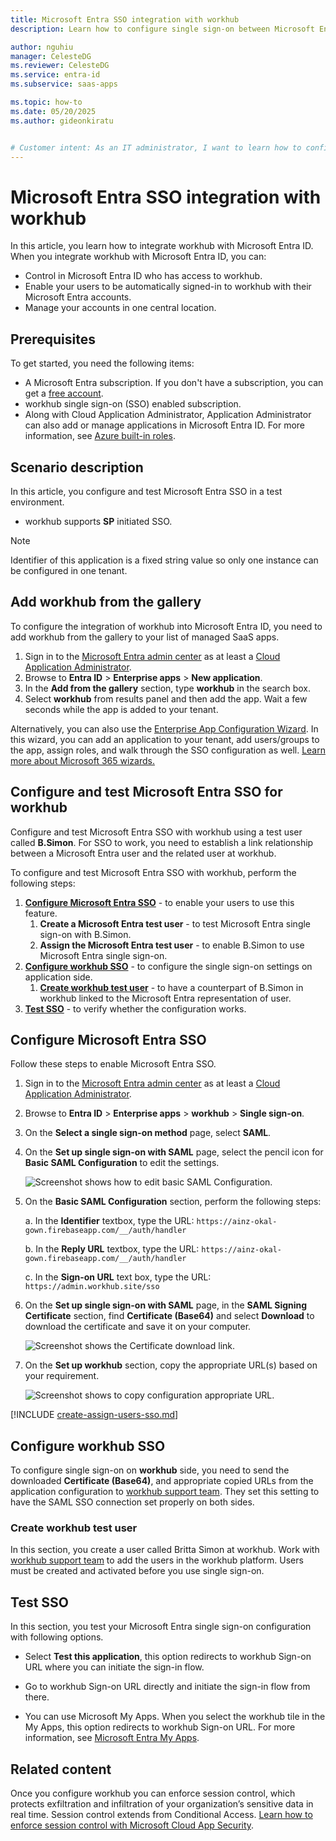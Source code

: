 ```yaml
---
title: Microsoft Entra SSO integration with workhub
description: Learn how to configure single sign-on between Microsoft Entra ID and workhub.

author: nguhiu
manager: CelesteDG
ms.reviewer: CelesteDG
ms.service: entra-id
ms.subservice: saas-apps

ms.topic: how-to
ms.date: 05/20/2025
ms.author: gideonkiratu


# Customer intent: As an IT administrator, I want to learn how to configure single sign-on between Microsoft Entra ID and workhub so that I can control who has access to workhub, enable automatic sign-in with Microsoft Entra accounts, and manage my accounts in one central location.
---
```


# Microsoft Entra SSO integration with workhub

In this article,  you learn how to integrate workhub with Microsoft Entra ID. When you integrate workhub with Microsoft Entra ID, you can:

* Control in Microsoft Entra ID who has access to workhub.
* Enable your users to be automatically signed-in to workhub with their Microsoft Entra accounts.
* Manage your accounts in one central location.

## Prerequisites

To get started, you need the following items:

* A Microsoft Entra subscription. If you don't have a subscription, you can get a [free account](https://azure.microsoft.com/free/).
* workhub single sign-on (SSO) enabled subscription.
* Along with Cloud Application Administrator, Application Administrator can also add or manage applications in Microsoft Entra ID.
For more information, see [Azure built-in roles](~/identity/role-based-access-control/permissions-reference.md).

## Scenario description

In this article,  you configure and test Microsoft Entra SSO in a test environment.

* workhub supports **SP** initiated SSO.

> [!NOTE]
> Identifier of this application is a fixed string value so only one instance can be configured in one tenant.

## Add workhub from the gallery

To configure the integration of workhub into Microsoft Entra ID, you need to add workhub from the gallery to your list of managed SaaS apps.

1. Sign in to the [Microsoft Entra admin center](https://entra.microsoft.com) as at least a [Cloud Application Administrator](~/identity/role-based-access-control/permissions-reference.md#cloud-application-administrator).
1. Browse to **Entra ID** > **Enterprise apps** > **New application**.
1. In the **Add from the gallery** section, type **workhub** in the search box.
1. Select **workhub** from results panel and then add the app. Wait a few seconds while the app is added to your tenant.

 Alternatively, you can also use the [Enterprise App Configuration Wizard](https://portal.office.com/AdminPortal/home?Q=Docs#/azureadappintegration). In this wizard, you can add an application to your tenant, add users/groups to the app, assign roles, and walk through the SSO configuration as well. [Learn more about Microsoft 365 wizards.](/microsoft-365/admin/misc/azure-ad-setup-guides)

<a name='configure-and-test-azure-ad-sso-for-workhub'></a>

## Configure and test Microsoft Entra SSO for workhub

Configure and test Microsoft Entra SSO with workhub using a test user called **B.Simon**. For SSO to work, you need to establish a link relationship between a Microsoft Entra user and the related user at workhub.

To configure and test Microsoft Entra SSO with workhub, perform the following steps:

1. **[Configure Microsoft Entra SSO](#configure-azure-ad-sso)** - to enable your users to use this feature.
    1. **Create a Microsoft Entra test user** - to test Microsoft Entra single sign-on with B.Simon.
    1. **Assign the Microsoft Entra test user** - to enable B.Simon to use Microsoft Entra single sign-on.
1. **[Configure workhub SSO](#configure-workhub-sso)** - to configure the single sign-on settings on application side.
    1. **[Create workhub test user](#create-workhub-test-user)** - to have a counterpart of B.Simon in workhub linked to the Microsoft Entra representation of user.
1. **[Test SSO](#test-sso)** - to verify whether the configuration works.

<a name='configure-azure-ad-sso'></a>

## Configure Microsoft Entra SSO

Follow these steps to enable Microsoft Entra SSO.

1. Sign in to the [Microsoft Entra admin center](https://entra.microsoft.com) as at least a [Cloud Application Administrator](~/identity/role-based-access-control/permissions-reference.md#cloud-application-administrator).
1. Browse to **Entra ID** > **Enterprise apps** > **workhub** > **Single sign-on**.
1. On the **Select a single sign-on method** page, select **SAML**.
1. On the **Set up single sign-on with SAML** page, select the pencil icon for **Basic SAML Configuration** to edit the settings.

    ![Screenshot shows how to edit basic SAML Configuration.](common/edit-urls.png "Configuration")

1. On the **Basic SAML Configuration** section, perform the following steps:

    a. In the **Identifier** textbox, type the URL:
    `https://ainz-okal-gown.firebaseapp.com/__/auth/handler`

    b. In the **Reply URL** textbox, type the URL:
    `https://ainz-okal-gown.firebaseapp.com/__/auth/handler`

    c. In the **Sign-on URL** text box, type the URL:
    `https://admin.workhub.site/sso`

1. On the **Set up single sign-on with SAML** page, in the **SAML Signing Certificate** section,  find **Certificate (Base64)** and select **Download** to download the certificate and save it on your computer.

    ![Screenshot shows the Certificate download link.](common/certificatebase64.png "Certificate")

1. On the **Set up workhub** section, copy the appropriate URL(s) based on your requirement.

	![Screenshot shows to copy configuration appropriate URL.](common/copy-configuration-urls.png "Metadata")  

<a name='create-an-azure-ad-test-user'></a>

[!INCLUDE [create-assign-users-sso.md](~/identity/saas-apps/includes/create-assign-users-sso.md)]

## Configure workhub SSO

To configure single sign-on on **workhub** side, you need to send the downloaded **Certificate (Base64)**, and appropriate copied URLs from the application configuration to [workhub support team](mailto:support_work@bitkey.jp). They set this setting to have the SAML SSO connection set properly on both sides.

### Create workhub test user

In this section, you create a user called Britta Simon at workhub. Work with [workhub support team](mailto:support_work@bitkey.jp) to add the users in the workhub platform. Users must be created and activated before you use single sign-on.

## Test SSO 

In this section, you test your Microsoft Entra single sign-on configuration with following options. 

* Select **Test this application**, this option redirects to workhub Sign-on URL where you can initiate the sign-in flow. 

* Go to workhub Sign-on URL directly and initiate the sign-in flow from there.

* You can use Microsoft My Apps. When you select the workhub tile in the My Apps, this option redirects to workhub Sign-on URL. For more information, see [Microsoft Entra My Apps](/azure/active-directory/manage-apps/end-user-experiences#azure-ad-my-apps).

## Related content

Once you configure workhub you can enforce session control, which protects exfiltration and infiltration of your organization’s sensitive data in real time. Session control extends from Conditional Access. [Learn how to enforce session control with Microsoft Cloud App Security](/cloud-app-security/proxy-deployment-aad).
